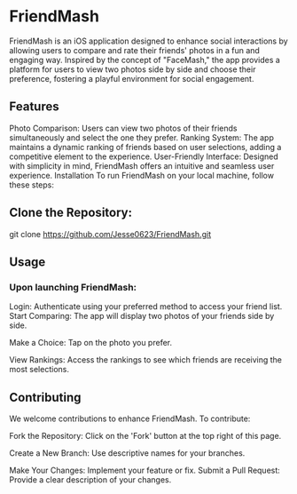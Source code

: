 # FriendMash
FriendMash is an iOS application designed to enhance social interactions by allowing users to compare and rate their friends' photos in a fun and engaging way. Inspired by the concept of "FaceMash," the app provides a platform for users to view two photos side by side and choose their preference, fostering a playful environment for social engagement.

## Features
Photo Comparison: Users can view two photos of their friends simultaneously and select the one they prefer.
Ranking System: The app maintains a dynamic ranking of friends based on user selections, adding a competitive element to the experience.
User-Friendly Interface: Designed with simplicity in mind, FriendMash offers an intuitive and seamless user experience.
Installation
To run FriendMash on your local machine, follow these steps:

## Clone the Repository:

git clone https://github.com/Jesse0623/FriendMash.git

## Usage
### Upon launching FriendMash:

Login: Authenticate using your preferred method to access your friend list.
Start Comparing: The app will display two photos of your friends side by side.

Make a Choice: Tap on the photo you prefer.

View Rankings: Access the rankings to see which friends are receiving the most selections.

## Contributing
We welcome contributions to enhance FriendMash. To contribute:

Fork the Repository: Click on the 'Fork' button at the top right of this page.

Create a New Branch: Use descriptive names for your branches.

Make Your Changes: Implement your feature or fix.
Submit a Pull Request: Provide a clear description of your changes.
